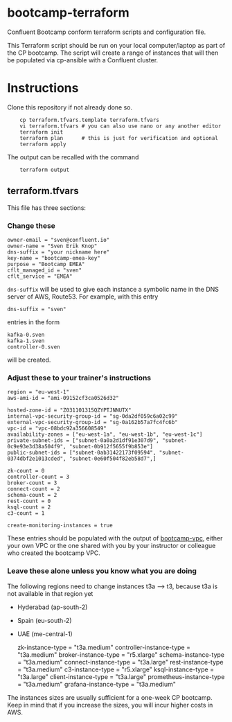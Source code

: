 # bootcamp-terraform

Confluent Bootcamp conform terraform scripts and configuration file.

This Terraform script should be run on your local computer/laptop as part of the CP bootcamp.
The script will create a range of instances that will then be populated via cp-ansible with a Confluent cluster. 

# Instructions

Clone this repository if not already done so.

        cp terraform.tfvars.template terraform.tfvars
        vi terraform.tfvars # you can also use nano or any another editor
        terraform init
        terraform plan      # this is just for verification and optional
        terraform apply

The output can be recalled with the command

        terraform output

## terraform.tfvars

This file has three sections:

### Change these
    owner-email = "sven@confluent.io"
    owner-name = "Sven Erik Knop"
    dns-suffix = "your nickname here"
    key-name = "bootcamp-emea-key"
    purpose = "Bootcamp EMEA"
    cflt_managed_id = "sven"
    cflt_service = "EMEA"

`dns-suffix` will be used to give each instance a symbolic name in the DNS server of AWS, Route53. For example, 
with this entry 

    dns-suffix = "sven"

entries in the form

    kafka-0.sven
    kafka-1.sven
    controller-0.sven

will be created.

### Adjust these to your trainer's instructions
    region = "eu-west-1"
    aws-ami-id = "ami-09152cf3ca0526d32"
    
    hosted-zone-id = "Z031101315QZYPTJNNUTX"
    internal-vpc-security-group-id = "sg-0da2df059c6a02c99"
    external-vpc-security-group-id = "sg-0a162b57a7fc4fc6b"
    vpc-id = "vpc-08bdc92a356608549"
    availability-zones = ["eu-west-1a", "eu-west-1b", "eu-west-1c"]
    private-subnet-ids = ["subnet-0a0a2d1df91e307d9", "subnet-0c9e93e3d38a504f9", "subnet-0b912f5655f9b853e"]
    public-subnet-ids = ["subnet-0ab31422173f09594", "subnet-0374dbf2e1013cded", "subnet-0e60f504f82eb58d7",]
    
    zk-count = 0
    controller-count = 3
    broker-count = 3
    connect-count = 2
    schema-count = 2
    rest-count = 0
    ksql-count = 2
    c3-count = 1
    
    create-monitoring-instances = true

These entries should be populated with the output of [bootcamp-vpc](https://github.com/sknop/bootcamp-vpc), either 
your own VPC or the one shared with you by your instructor or colleague who created the bootcamp VPC.

### Leave these alone unless you know what you are doing

The following regions need to change instances t3a --> t3, because t3a is not available in that region yet

- Hyderabad (ap-south-2)
- Spain (eu-south-2)
- UAE (me-central-1)


    zk-instance-type = "t3a.medium"
    controller-instance-type = "t3a.medium"
    broker-instance-type = "r5.xlarge"
    schema-instance-type = "t3a.medium"
    connect-instance-type = "t3a.large"
    rest-instance-type = "t3a.medium"
    c3-instance-type = "r5.xlarge"
    ksql-instance-type = "t3a.large"
    client-instance-type = "t3a.large"
    prometheus-instance-type = "t3a.medium"
    grafana-instance-type = "t3a.medium"

The instances sizes are usually sufficient for a one-week CP bootcamp. Keep in mind that if you increase the sizes, 
you will incur higher costs in AWS.
